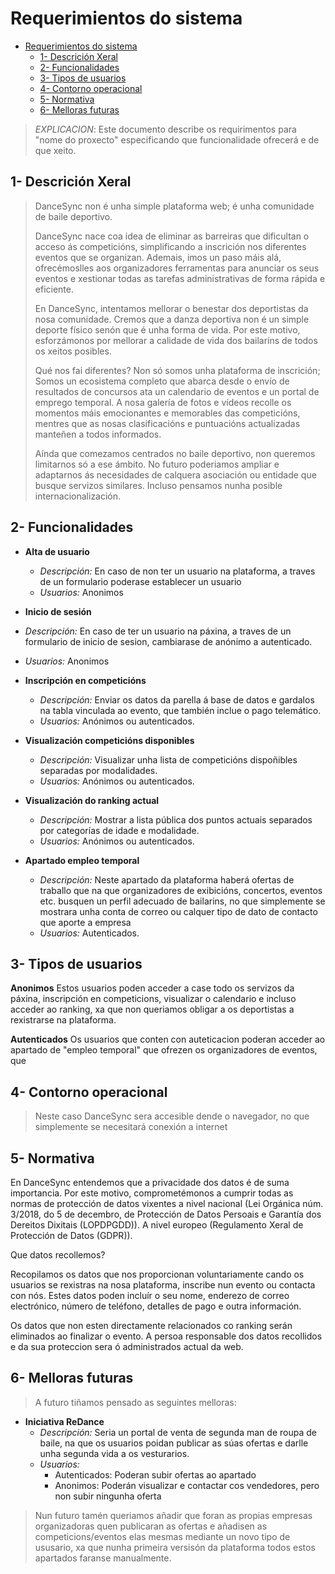# Requerimientos do sistema

- [Requerimientos do sistema](#requerimientos-do-sistema)
  - [1- Descrición Xeral](#1--descrición-xeral)
  - [2- Funcionalidades](#2--funcionalidades)
  - [3- Tipos de usuarios](#3--tipos-de-usuarios)
  - [4- Contorno operacional](#4--contorno-operacional)
  - [5- Normativa](#5--normativa)
  - [6- Melloras futuras](#6--melloras-futuras)

> *EXPLICACION*: Este documento describe os requirimentos para "nome do proxecto" especificando que funcionalidade ofrecerá e de que xeito.

## 1- Descrición Xeral
> DanceSync non é unha simple plataforma web; é unha comunidade de baile deportivo.
>
> DanceSync nace coa idea de eliminar as barreiras que dificultan o acceso ás competicións, simplificando a inscrición nos diferentes eventos que se organizan. Ademais, imos un paso máis alá, ofrecémoslles aos organizadores ferramentas para anunciar os seus eventos e xestionar todas as tarefas administrativas de forma rápida e eficiente.
>
> En DanceSync, intentamos mellorar o benestar dos deportistas da nosa comunidade. Cremos que a danza deportiva non é un simple deporte físico senón que é unha forma de vida. Por este motivo, esforzámonos por mellorar a calidade de vida dos bailaríns de todos os xeitos posibles.
>
> Qué nos fai diferentes? Non só somos unha plataforma de inscrición; Somos un ecosistema completo que abarca desde o envío de resultados de concursos ata un calendario de eventos e un portal de emprego temporal. A nosa galería de fotos e vídeos recolle os momentos máis emocionantes e memorables das competicións, mentres que as nosas clasificacións e puntuacións actualizadas manteñen a todos informados.
>
> Aínda que comezamos centrados no baile deportivo, non queremos limitarnos só a ese ámbito. No futuro poderiamos ampliar e adaptarnos ás necesidades de calquera asociación ou entidade que busque servizos similares. Incluso pensamos nunha posible internacionalización.

## 2- Funcionalidades
- **Alta de usuario**
  - *Descripción:* En caso de non ter un usuario na plataforma, a traves de un formulario poderase establecer un usuario
  - *Usuarios:* Anonimos
 - **Inicio de sesión**
  - *Descripción:* En caso de  ter un usuario na páxina, a traves de un formulario de inicio de sesion, cambiarase de anónimo a autenticado.
  - *Usuarios:* Anonimos

- **Inscripción en competicións**
  - *Descripción:* Enviar os datos da parella á base de datos e gardalos na  tabla vinculada ao evento, que también inclue o pago telemático.
  - *Usuarios:* Anónimos ou autenticados.

- **Visualización competicións disponibles**
  - *Descripción:* Visualizar unha lista de competicións dispoñibles separadas por modalidades.
  - *Usuarios:* Anónimos ou autenticados.

- **Visualización do ranking actual**
  - *Descripción:* Mostrar a lista pública dos puntos actuais separados por categorías de idade e modalidade.
  - *Usuarios:* Anónimos ou autenticados.
 
  
- **Apartado empleo temporal**
  - *Descripción:* Neste apartado da plataforma haberá  ofertas de traballo  que na que organizadores de exibicións, concertos, eventos etc. busquen un perfil adecuado de bailarins, no que simplemente se mostrara unha conta de correo ou calquer tipo de dato de contacto que aporte a empresa
  - *Usuarios:* Autenticados.

  
  
## 3- Tipos de usuarios

 **Anonimos**
  Estos usuarios poden acceder a case todo os servizos da páxina, inscripción en competicions, visualizar o calendario e incluso acceder ao ranking, xa que non queriamos obligar a os deportistas a rexistrarse na plataforma.

**Autenticados**
  Os usuarios que conten con auteticacion poderan acceder ao apartado de "empleo temporal" que ofrezen os organizadores de eventos, que

## 4- Contorno operacional

> Neste caso DanceSync sera accesible dende o navegador, no que simplemente se necesitará conexión a internet

## 5- Normativa
En DanceSync entendemos que a privacidade dos datos é de suma importancia. Por este motivo, comprometémonos a cumprir todas as normas de protección de datos vixentes a nivel nacional (Lei Orgánica núm. 3/2018, do 5 de decembro, de Protección de Datos Persoais e Garantía dos Dereitos Dixitais (LOPDPGDD)). A nivel europeo (Regulamento Xeral de Protección de Datos (GDPR)).

Que datos recollemos?

Recopilamos os datos que nos proporcionan voluntariamente cando os usuarios se rexistras na nosa plataforma, inscribe nun evento ou contacta con nós. Estes datos poden incluír o seu nome, enderezo de correo electrónico, número de teléfono, detalles de pago e outra información.


Os datos que non esten directamente relacionados co ranking serán eliminados ao finalizar o evento. A persoa responsable dos datos recollidos e da sua proteccion sera ó administrados actual da web.

## 6- Melloras futuras

> A futuro tiñamos pensado as seguintes melloras:
- **Iniciativa ReDance**
  - *Descripción:* Seria un portal de venta de segunda man de roupa de baile, na que os usuarios poidan publicar as súas ofertas e darlle unha segunda vida a os vesturarios.
  - *Usuarios:* 
    - Autenticados: Poderan subir ofertas ao apartado
    - Anonimos: Poderán visualizar e contactar cos vendedores, pero non subir ningunha oferta
> Nun futuro tamén queriamos añadir que foran as propias empresas organizadoras quen publicaran as ofertas e añadisen as competicions/eventos elas mesmas mediante un novo tipo de ususario, xa que nunha primeira versisón da plataforma todos estos apartados faranse manualmente.